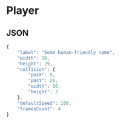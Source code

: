 # Player #######################################################################

## JSON

```JavaScript
{
	"label": "Some human-friendly name",
	"width": 16,
	"height": 29,
	"collision": {
		"posX": 0,
		"posY": 26,
		"width": 16,
		"height": 3
	},
	"defaultSpeed": 100,
	"framesCount": 4
}
```
